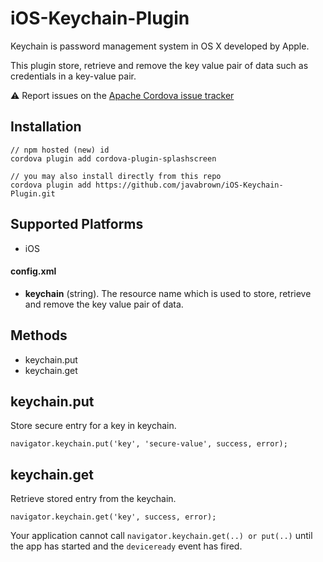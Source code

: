 # iOS-Keychain-Plugin
Keychain is password management system in OS X developed by Apple.

This plugin store, retrieve and remove the key value pair of data such as credentials in a key-value pair.

:warning: Report issues on the [Apache Cordova issue tracker](https://issues.apache.org/jira/browse/CB-9966)


## Installation

    // npm hosted (new) id
    cordova plugin add cordova-plugin-splashscreen

    // you may also install directly from this repo 
    cordova plugin add https://github.com/javabrown/iOS-Keychain-Plugin.git
    
## Supported Platforms

- iOS


#### config.xml

-  __keychain__ (string). The resource name which is used to store, retrieve and remove the key value pair of data.

## Methods

- keychain.put
- keychain.get

## keychain.put

Store secure entry for a key in keychain.

    navigator.keychain.put('key', 'secure-value', success, error);

## keychain.get

Retrieve stored entry from the keychain.

    navigator.keychain.get('key', success, error);


Your application cannot call `navigator.keychain.get(..) or put(..)` until the app has
started and the `deviceready` event has fired.

